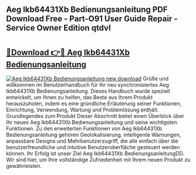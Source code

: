 ## Aeg Ikb64431Xb Bedienungsanleitung PDF Download Free - Part-O91 User Guide Repair - Service Owner Edition qtdvI

# <h2><a href="http://df3ozm.blite.top/?on=Aeg+Ikb64431Xb+Bedienungsanleitung">🔗Download 👉🔴 Aeg Ikb64431Xb Bedienungsanleitung</a></h2>

[![Aeg Ikb64431Xb Bedienungsanleitung new download](https://i.imgur.com/lujVjoI.png)](http://df3ozm.blite.top/?on=Aeg+Ikb64431Xb+Bedienungsanleitung)
Grüße und willkommen im Benutzerhandbuch für Ihr neu synchronisiertes Aeg Ikb64431Xb Bedienungsanleitung. Dieses Handbuch wurde speziell entwickelt, um Ihnen zu helfen, das Beste aus Ihrem Produkt herauszuholen, indem es eine gründliche Erläuterung seiner Funktionen, Einrichtung, Verwendung, Wartung und Problemlösung enthält. Grundlegendes zum Produkt Dieser Abschnitt bietet einen Überblick über Ihr neues Aeg Ikb64431Xb Bedienungsanleitung und seine wichtigsten Funktionen. Zu den erweiterten Funktionen von Aeg Ikb64431Xb Bedienungsanleitung gehören Geolokalisierung, intelligente Warnungen, anpassbare Designs und Mehrbenutzerzugriff, die alle einfach über die benutzerfreundliche und intuitive Benutzeroberfläche gesteuert werden können. Ihr Erfolg ist unser Ziel Aeg Ikb64431Xb BedienungsanleitungDD. Wir sind hier, um Ihre vollständige Zufriedenheit mit Ihrem neuen Produkt zu gewährleisten.
